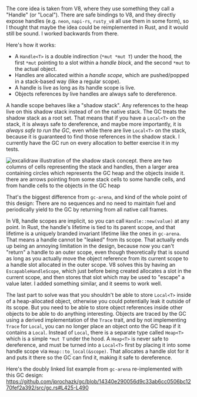 The core idea is taken from V8, where they use something they call a "Handle" (or "Local"). There are safe bindings to V8, and they directly expose handles (e.g. `neon`, `napi-rs`, `rusty_v8` all use them in some form), so I thought that maybe the idea could be reimplemented in Rust, and it would still be sound. I worked backwards from there.

Here's how it works:
- A `Handle<T>` is a double indirection (`*mut *mut T`) under the hood, the first `*mut` pointing to a slot within a _handle block_, and the second `*mut` to the actual object.
- Handles are allocated within a _handle scope_, which are pushed/popped in a stack-based way (like a regular scope).
- A handle is live as long as its handle scope is live.
- Objects references by live handles are always safe to dereference.

A handle scope behaves like a "shadow stack". Any references to the heap live on this shadow stack instead of on the native stack. The GC treats the shadow stack as a root set. That means that if you have a `Local<T>` on the stack, it is always safe to dereference, and maybe more importantly, it is _always safe to run the GC_, even while there are live `Local<T>` on the stack, because it is guaranteed to find those references in the shadow stack. I currently have the GC run on every allocation to better exercise it in my tests.

![excalidraw illustration of the shadow stack concept. there are two columns of cells representing the stack and handles, then a larger area containing circles which represents the GC heap and the objects inside it. there are arrows pointing from some stack cells to some handle cells, and from handle cells to the objects in the GC heap](https://github.com/jprochazk/gc/assets/1665677/e9419b82-bb9a-4e2b-8bfb-c49a53a2e0a8)

That's the biggest difference from `gc-arena`, and kind of the whole point of this design: There are no sequences and no need to maintain fuel and periodically yield to the GC by returning from all native call frames. 

In V8, handle scopes are implicit, so you can call `Handle::new(value)` at any point. In Rust, the handle's lifetime is tied to its parent scope, and that lifetime is a uniquely branded invariant lifetime like the ones in `gc-arena`. That means a handle cannot be "leaked" from its scope. That actually ends up being an annoying limitation in the design, because now you can't "return" a handle to an outer scope, even though theoretically that is sound as long as you actually move the object reference from its current scope to a handle slot allocated in the outer scope. V8 solves this by having an `EscapableHandleScope`, which just before being created allocates a slot in the current scope, and then stores that slot which may be used to "escape" a value later. I added something similar, and it seems to work well.

The last part to solve was that you shouldn't be able to store `Local<T>` inside of a heap-allocated object, otherwise you could potentially leak it outside of its scope. But you need to be able to store object references inside other objects to be able to do anything interesting.
Objects are traced by the GC using a derived implementation of the `Trace` trait, and by not implementing `Trace` for `Local`, you can no longer place an object onto the GC heap if it contains a `Local`. Instead of `Local`, there is a separate type called `Heap<T>` which is a simple `*mut T` under the hood. A `Heap<T>` is never safe to dereference, and must be turned into a `Local<T>` first by placing it into some handle scope via `Heap::to_local(&scope)`. That allocates a handle slot for it and puts it there so the GC can find it, making it safe to dereference.

Here's the doubly linked list example from `gc-arena` re-implemented with this GC design: https://github.com/jprochazk/gc/blob/14340e290056d9c33ab6cc0506bc1270fef2a392/src/gc.rs#L425-L490
